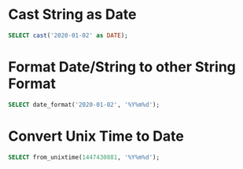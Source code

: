 # Cast String as Date
```sql
SELECT cast('2020-01-02' as DATE);
```

# Format Date/String to other String Format
```sql
SELECT date_format('2020-01-02', '%Y%m%d');
```

# Convert Unix Time to Date
```sql
SELECT from_unixtime(1447430881, '%Y%m%d');
```